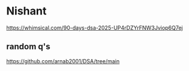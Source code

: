 # Nishant 
https://whimsical.com/90-days-dsa-2025-UP4rDZYrFNW3Jviop6Q7ej


## random q's
https://github.com/arnab2001/DSA/tree/main

